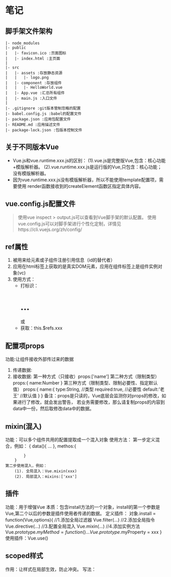 # 笔记

## 脚手架文件架构
    |- node_modules
    |- public
    |   |- favicon.ico :页面图标
    |   |- index.html :主页面
    |
    |- src
    |   |- assets :存放静态资源
    |   |   |- logo.png
    |   |- component :存放组件
    |   |   |- HelloWorld.vue
    |   |- App.vue :汇总所有组件
    |   |- main.js :入口文件
    |
    |- .gitignore :git版本管制忽略的配置
    |- babel.config.js :babel的配置文件
    |- package.json :应用包配置文件
    |- README.md :应用描述文件
    |- package-lock.json :包版本控制文件

## 关于不同版本Vue
- Vue.js和vue.runtime.xxx.js的区别：
    (1).vue.js是完整版Vue,包含：核心功能+模版解析器。
    (2).vue.runtime.xxx.js是运行版的Vue,只包含：核心功能；没有模版解析器。
- 因为vue.runtime.xxx.js没有模版解析器，所以不能使用template配置项，需要使用
    render函数接收到的createElement函数区指定具体内容。

## vue.config.js配置文件
> 使用vue inspect > output.js可以查看到Vue脚手架的默认配置。
> 使用vue.config.js可以对脚手架进行个性化定制，详情见https://cli.vuejs.org/zh/config/

## ref属性
1. 被用来给元素或子组件注册引用信息（id的替代者）
2. 应用在html标签上获取的是真实DOM元素，应用在组件标签上是组件实例对象(vc)
3. 使用方式：
    - 打标识：<h1 ref="xxx">...</h1> 或 <School ref="xxx"></School>
    - 获取：this.$refs.xxx

## 配置项props
功能:让组件接收外部传过来的数据
1. 传递数据:<Demo name="xxx">
2. 接收数据:
    第一种方式（只接收）props:['name']
    第二种方式（限制类型）
        props:{
            name:Number
        }
    第三种方式（限制类型、限制必要性、指定默认值）
        props:{
            name:{
                type:String, //类型
                required:true, //必要性
                default:'老王' //默认值
            }
        }
    备注：props是只读的，Vue底层会监测你对props的修改，如果进行了修改，就会发出警告，
    若业务需要修改，那么请复制props的内容到data中一份，然后取修改data中的数据。

## mixin(混入)
功能：可以多个组件共用的配置提取成一个混入对象
使用方法：
    第一步定义混合，例如：
        {
            data(){
                ...
            },
            methos:{

            }
        }
    第二步使用混入，例如：
        (1). 全局混入：Vue.mixin(xxx)
        (2). 局部混入：mixins:['xxx']

## 插件
功能：用于增强Vue
本质：包含install方法的一个对象，install的第一个参数是Vue,第二个以后的参数是插件使用者传递的数据。
定义插件：
    对象.install = function(Vue,options){
        //1.添加全局过滤器
        Vue.filter(...)
        //2.添加全局指令
        Vue.directive(...)
        //3.配置全局混入
        Vue.mixin(...)
        //4.添加实例方法
        Vue.prototype.$myMethod = function(){...}
        Vue.prototype.$myProperty = xxx
    }
使用插件：Vue.use()

## scoped样式
作用：让样式在局部生效，防止冲突。
写法：<style scoped>

## 总结TodoList案例
1. 组件化编码流程：
    (1). 拆分静态组件：组件要按照功能点拆分，命名不要与html元素冲突。
    (2). 实现动态组件：考虑好数据的存放位置，数据是一个组件在用，还是一些组件在用：
    
    ​	1).  一个组件在用：放在组件自身即可。
    
    ​	2). 一些组件在用：放在他们共同的父组件上（**状态提升**）。
    
    (3).实现交互：从绑定事件开始。

2. props适用于：

   (1).父组件 ==> 子组件 通信

   (2).子组件 ==> 父组件 通信（要求父先给子一个函数）

3. 使用v-model时要切记：v-model绑定的值不能时props传过来的值，因为props是不可修改的！
4. props传过来的若是对象类型的值，修改对象中的属性时Vue不会报错，但不推荐这样做。

## webStorage

1. 存储内容大小一般5MB左右（不同浏览器不一样）

2. 浏览器端通过Window.sessionStorage和Window.loclStorage属性来实现本地存储机制。

3. 相关API:

   (1). xxxStorage.setItem('key','value');

   ​	该方法接受一个键和值作为参数，会把键值对添加到存储中，如果键名存在，则更新其对应的值。

   (2). xxxStorage.getItem('key');

   ​	该方法接受一个键名作为参数，返回键名对应的值。

   (3). xxxStorage.removeItem('key');

   ​	该方法接受一个键名作为参数，并把该键名从存储中删除。

   (4). xxxStorage.clear()

   ​	该方法会清空存储中的所有数据。

4. 备注：

   (1). sessionStorage存储的内容会随着浏览器关闭而消失

   (2). LocalStorage存储的内容，需要手动清除才会消失

## 组件的自定义事件

1. 一种组件间通信的方式，适用于：<strong style="color:red">子组件 ===> 父组件</strong>

2. 使用场景：A是父组件，B是子组件，B想给A传数据，那么就要在A中给B绑定自定义事件（<span style="color:red">事件的回调在A中</span>）。

3. 绑定自定义事件：

   1. 第一种方式，在父组件中：```<Demo @atguigu="test"/>```  或 ```<Demo v-on:atguigu="test"/>```

   2. 第二种方式，在父组件中：

      ```js
      <Demo ref="demo"/>
      ......
      mounted(){
         this.$refs.xxx.$on('atguigu',this.test)
      }
      ```

   3. 若想让自定义事件只能触发一次，可以使用```once```修饰符，或```$once```方法。

4. 触发自定义事件：```this.$emit('atguigu',数据)```		

5. 解绑自定义事件```this.$off('atguigu')```

6. 组件上也可以绑定原生DOM事件，需要使用```native```修饰符。

7. 注意：通过```this.$refs.xxx.$on('atguigu',回调)```绑定自定义事件时，回调<span style="color:red">要么配置在methods中</span>，<span style="color:red">要么用箭头函数</span>，否则this指向会出问题！

## 全局事件总线（GlobalEventBus）

1. 一种组件间通信的方式，适用于<span style="color:red">任意组件间通信</span>。

2. 安装全局事件总线：

   ```js
   new Vue({
   	......
   	beforeCreate() {
   		Vue.prototype.$bus = this //安装全局事件总线，$bus就是当前应用的vm
   	},
       ......
   }) 
   ```

3. 使用事件总线：

   1. 接收数据：A组件想接收数据，则在A组件中给$bus绑定自定义事件，事件的<span style="color:red">回调留在A组件自身。</span>

      ```js
      methods(){
        demo(data){......}
      }
      ......
      mounted() {
        this.$bus.$on('xxxx',this.demo)
      }
      ```

   2. 提供数据：```this.$bus.$emit('xxxx',数据)```

4. 最好在beforeDestroy钩子中，用$off去解绑<span style="color:red">当前组件所用到的</span>事件。

## 消息订阅与发布（pubsub）

1. 一种组件间通信的方式，适用于<span style="color:red">任意组件间通信</span>。

2. 使用步骤：

   1. 安装pubsub：```npm i pubsub-js```

   2. 引入: ```import pubsub from 'pubsub-js'```

   3. 接收数据：A组件想接收数据，则在A组件中订阅消息，订阅的<span style="color:red">回调留在A组件自身。</span>

      ```js
      methods(){
        demo(data){......}
      }
      ......
      mounted() {
        this.pid = pubsub.subscribe('xxx',this.demo) //订阅消息
      }
      ```

   4. 提供数据：```pubsub.publish('xxx',数据)```

   5. 最好在beforeDestroy钩子中，用```PubSub.unsubscribe(pid)```去<span style="color:red">取消订阅。</span>